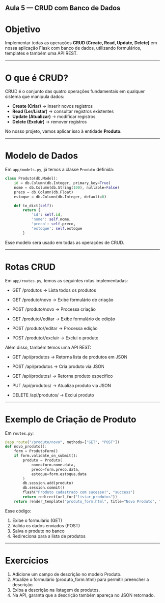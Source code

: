 ## Aula 5 — CRUD com Banco de Dados

# Objetivo
Implementar todas as operações **CRUD (Create, Read, Update, Delete)** em nossa aplicação Flask com banco de dados, utilizando formulários, templates e também uma API REST.

---

# O que é CRUD?
CRUD é o conjunto das quatro operações fundamentais em qualquer sistema que manipula dados:

- **Create (Criar)** → inserir novos registros  
- **Read (Ler/Listar)** → consultar registros existentes  
- **Update (Atualizar)** → modificar registros  
- **Delete (Excluir)** → remover registros  

No nosso projeto, vamos aplicar isso à entidade **Produto**.

---

# Modelo de Dados
Em `app/models.py`, já temos a classe `Produto` definida:

```python
class Produto(db.Model):
    id = db.Column(db.Integer, primary_key=True)
    nome = db.Column(db.String(100), nullable=False)
    preco = db.Column(db.Float)
    estoque = db.Column(db.Integer, default=0)

    def to_dict(self):
        return {
            'id': self.id,
            'nome': self.nome,
            'preco': self.preco,
            'estoque': self.estoque
        }
```
Esse modelo será usado em todas as operações de CRUD.

---

# Rotas CRUD

Em `app/routes.py`, temos as seguintes rotas implementadas:

* GET /produtos → Lista todos os produtos

* GET /produto/novo → Exibe formulário de criação

* POST /produto/novo → Processa criação

* GET /produto/<id>/editar → Exibe formulário de edição

* POST /produto/<id>/editar → Processa edição

* POST /produto/<id>/excluir → Exclui o produto

Além disso, também temos uma API REST:

* GET /api/produtos → Retorna lista de produtos em JSON

* POST /api/produtos → Cria produto via JSON

* GET /api/produtos/<id> → Retorna produto específico

* PUT /api/produtos/<id> → Atualiza produto via JSON

* DELETE /api/produtos/<id> → Exclui produto

---

# Exemplo de Criação de Produto
Em `routes.py`:
```python
@app.route("/produto/novo", methods=["GET", "POST"])
def novo_produto():
    form = ProdutoForm()
    if form.validate_on_submit():
        produto = Produto(
            nome=form.nome.data,
            preco=form.preco.data,
            estoque=form.estoque.data
        )
        db.session.add(produto)
        db.session.commit()
        flash("Produto cadastrado com sucesso!", "success")
        return redirect(url_for("listar_produtos"))
    return render_template("produto_form.html", title="Novo Produto", form=form)

```
Esse código:
1. Exibe o formulário (GET)
2. Valida os dados enviados (POST)
3. Salva o produto no banco 
4. Redireciona para a lista de produtos

---

# Exercícios

1. Adicione um campo de descrição no modelo Produto. 
2. Atualize o formulário (produto_form.html) para permitir preencher a descrição. 
3. Exiba a descrição na listagem de produtos. 
4. Na API, garanta que a descrição também apareça no JSON retornado.
